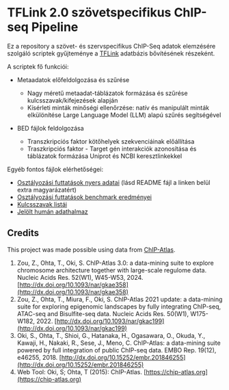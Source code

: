 # TFLink 2.0 szövetspecifikus ChIP-seq Pipeline

Ez a repository a szövet- és szervspecifikus ChIP-Seq adatok elemzésére szolgáló scriptek gyűjteménye a [TFLink](https://tflink.net/) adatbázis bővítésének részeként.

A scriptek fő funkciói:
- Metaadatok előfeldolgozása és szűrése
   - Nagy méretű metaadat-táblázatok formázása és szűrése kulcsszavak/kifejezések alapján
   - Kísérleti minták minőségi ellenőrzése: natív és manipulált minták elkülönítése Large Language Model (LLM) alapú szűrés segítségével

- BED fájlok feldolgozása
   - Transzkripciós faktor kötőhelyek szekvenciáinak előállítása
   - Traszkripciós faktor - Target gén interakciók azonosítása és táblázatok formázása Uniprot és NCBI keresztlinkekkel
 
Egyéb fontos fájlok elérhetőségei:
- [Osztályozási futtatások nyers adatai](https://github.com/kadan02/NativeTissueChIP/tree/master/data/processed/classification) (lásd README fájl a linken belül extra magyarázatért)
- [Osztályozási futtatások benchmark eredményei](https://github.com/kadan02/NativeTissueChIP/tree/master/results/benchmarks)
- [Kulcsszavak listái](https://github.com/kadan02/NativeTissueChIP/tree/master/data/raw/cell_lines)
- [Jelölt humán adathalmaz](https://github.com/kadan02/NativeTissueChIP/blob/master/data/processed/metadata/labeled_data.tsv)
 
## Credits
This project was made possible using data from [ChIP-Atlas](https://chip-atlas.org).

1. Zou, Z., Ohta, T., Oki, S. ChIP-Atlas 3.0: a data-mining suite to explore chromosome architecture together with large-scale regulome data. Nucleic Acids Res. 52(W1), W45-W53, 2024. [http://dx.doi.org/10.1093/nar/gkae358](http://dx.doi.org/10.1093/nar/gkae358)
2. Zou, Z., Ohta, T., Miura, F., Oki, S. ChIP-Atlas 2021 update: a data-mining suite for exploring epigenomic landscapes by fully integrating ChIP-seq, ATAC-seq and Bisulfite-seq data. Nucleic Acids Res. 50(W1), W175-W182, 2022. [http://dx.doi.org/10.1093/nar/gkac199](http://dx.doi.org/10.1093/nar/gkac199)
3. Oki, S., Ohta, T., Shioi, G., Hatanaka, H., Ogasawara, O., Okuda, Y., Kawaji, H., Nakaki, R., Sese, J., Meno, C. ChIP-Atlas: a data-mining suite powered by full integration of public ChIP-seq data. EMBO Rep. 19(12), e46255, 2018. [http://dx.doi.org/10.15252/embr.201846255](http://dx.doi.org/10.15252/embr.201846255)
4. Web Tool: Oki, S; Ohta, T (2015): ChIP-Atlas. [https://chip-atlas.org](https://chip-atlas.org)
